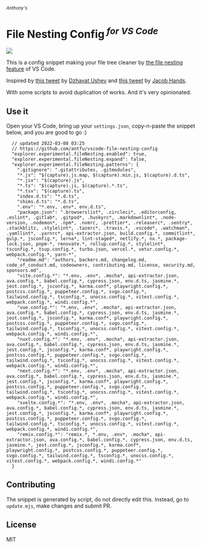 <sub><em>Anthony's</em></sub>
<h1>File Nesting Config<sup><em> for VS Code</em></sup></h1>

![](https://user-images.githubusercontent.com/11247099/157142238-b00deecb-8d56-424f-9b20-ef6a6f5ddf99.png)

This is a config snippet making your file tree cleaner by [the file nesting feature](https://code.visualstudio.com/updates/v1_64#_explorer-file-nesting) of VS Code.

Inspired by [this tweet](https://twitter.com/dzhavatushev/status/1500511236634599430) by [Dzhavat Ushev](https://twitter.com/dzhavatushev) and [this tweet](https://twitter.com/jachands/status/1500173829733240844) by [Jacob Hands](https://twitter.com/jachands).

With some scripts to avoid duplication of works. And it's very opinionated.

## Use it

Open your VS Code, bring up your `settings.json`, copy-n-paste the snippet below, and you are good to go :)

```jsonc
  // updated 2022-03-08 03:25
  // https://github.com/antfu/vscode-file-nesting-config
  "explorer.experimental.fileNesting.enabled": true,
  "explorer.experimental.fileNesting.expand": false,
  "explorer.experimental.fileNesting.patterns": {
    ".gitignore": ".gitattributes, .gitmodules",
    "*.js": "$(capture).js.map, $(capture).min.js, $(capture).d.ts",
    "*.jsx": "$(capture).js",
    "*.ts": "$(capture).js, $(capture).*.ts",
    "*.tsx": "$(capture).ts",
    "index.d.ts": "*.d.ts",
    "shims.d.ts": "*.d.ts",
    ".env": "*.env, .env*, env.d.ts",
    "package.json": ".browserslist*, .circleci*, .editorconfig, .eslint*, .gitlab*, .gitpod*, .huskyrc*, .markdownlint*, .node-version, .nodemon*, .npm*, .nvmrc, .prettier*, .releaserc*, .sentry*, .stackblitz, .stylelint*, .tazerc*, .travis.*, .vscode*, .watchman*, .yamllint*, .yarnrc*, api-extractor.json, build.config.*, commitlint*, gulp.*, jsconfig.*, lerna*, lint-staged*, netlify.*, nx.*, package-lock.json, pnpm-*, renovate.*, rollup.config.*, stylelint*, tsconfig.*, tsup.config.*, turbo.json, vercel.*, vetur.config.*, webpack.config.*, yarn-*",
    "readme.md": "authors, backers.md, changelog.md, code_of_conduct.md, codeowners, contributing.md, license, security.md, sponsors.md",
    "vite.config.*": "*.env, .env*, .mocha*, api-extractor.json, ava.config.*, babel.config.*, cypress.json, env.d.ts, jasmine.*, jest.config.*, jsconfig.*, karma.conf*, playwright.config.*, postcss.config.*, puppeteer.config.*, svgo.config.*, tailwind.config.*, tsconfig.*, unocss.config.*, vitest.config.*, webpack.config.*, windi.config.*",
    "vue.config.*": "*.env, .env*, .mocha*, api-extractor.json, ava.config.*, babel.config.*, cypress.json, env.d.ts, jasmine.*, jest.config.*, jsconfig.*, karma.conf*, playwright.config.*, postcss.config.*, puppeteer.config.*, svgo.config.*, tailwind.config.*, tsconfig.*, unocss.config.*, vitest.config.*, webpack.config.*, windi.config.*",
    "nuxt.config.*": "*.env, .env*, .mocha*, api-extractor.json, ava.config.*, babel.config.*, cypress.json, env.d.ts, jasmine.*, jest.config.*, jsconfig.*, karma.conf*, playwright.config.*, postcss.config.*, puppeteer.config.*, svgo.config.*, tailwind.config.*, tsconfig.*, unocss.config.*, vitest.config.*, webpack.config.*, windi.config.*",
    "next.config.*": "*.env, .env*, .mocha*, api-extractor.json, ava.config.*, babel.config.*, cypress.json, env.d.ts, jasmine.*, jest.config.*, jsconfig.*, karma.conf*, playwright.config.*, postcss.config.*, puppeteer.config.*, svgo.config.*, tailwind.config.*, tsconfig.*, unocss.config.*, vitest.config.*, webpack.config.*, windi.config.*",
    "svelte.config.*": "*.env, .env*, .mocha*, api-extractor.json, ava.config.*, babel.config.*, cypress.json, env.d.ts, jasmine.*, jest.config.*, jsconfig.*, karma.conf*, playwright.config.*, postcss.config.*, puppeteer.config.*, svgo.config.*, tailwind.config.*, tsconfig.*, unocss.config.*, vitest.config.*, webpack.config.*, windi.config.*",
    "remix.config.*": "remix.*, *.env, .env*, .mocha*, api-extractor.json, ava.config.*, babel.config.*, cypress.json, env.d.ts, jasmine.*, jest.config.*, jsconfig.*, karma.conf*, playwright.config.*, postcss.config.*, puppeteer.config.*, svgo.config.*, tailwind.config.*, tsconfig.*, unocss.config.*, vitest.config.*, webpack.config.*, windi.config.*"
  }
```

## Contributing

The snippet is generated by script, do not directly edit this. Instead, go to `update.mjs`, make changes and submit PR.

## License

MIT
